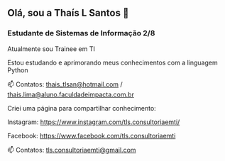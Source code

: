 ## Olá, sou a Thaís L Santos 👋

### Estudante de **Sistemas de Informação** 2/8


Atualmente sou Trainee em TI

Estou estudando e aprimorando meus conhecimentos com a linguagem Python 

📫 Contatos: 
thais_tlsan@hotmail.com / thais.lima@aluno.faculdadeimpacta.com.br


Criei uma página para compartilhar conhecimento:

Instagram: https://www.instagram.com/tls.consultoriaemti/

Facebook: https://www.facebook.com/tls.consultoriaemti

📫 Contatos: 
tls.consultoriaemti@gmail.com 


<!--

-->
